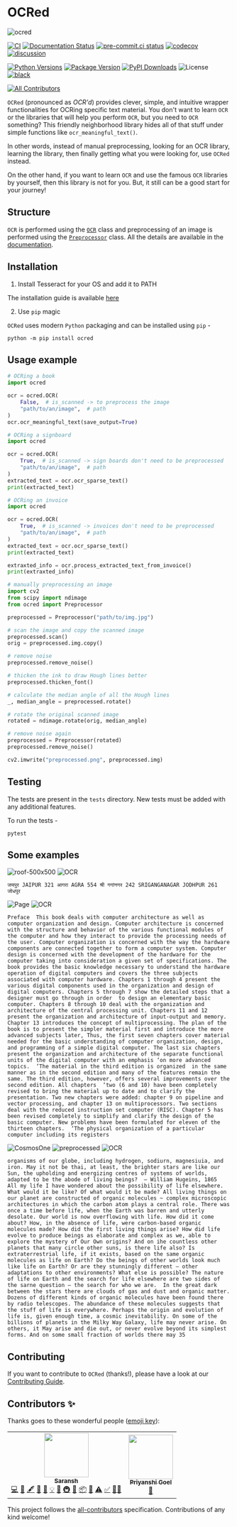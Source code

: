 # OCRed

![ocred](https://user-images.githubusercontent.com/74055102/190708403-0e29eca6-eb55-40f5-9c8b-787284f90f54.png)

[![CI](https://github.com/Saransh-cpp/OCRed/actions/workflows/ci.yml/badge.svg)](https://github.com/Saransh-cpp/OCRed/actions/workflows/ci.yml)
[![Documentation Status](https://readthedocs.org/projects/ocred/badge/?version=latest)](https://ocred.readthedocs.io/en/latest/?badge=latest)
[![pre-commit.ci status](https://results.pre-commit.ci/badge/github/Saransh-cpp/OCRed/main.svg)](https://results.pre-commit.ci/latest/github/Saransh-cpp/OCRed/main)
[![codecov](https://codecov.io/gh/Saransh-cpp/OCRed/branch/main/graph/badge.svg?token=L6ObHKhaZ7)](https://codecov.io/gh/Saransh-cpp/OCRed)
[![discussion](https://img.shields.io/static/v1?label=Discussions&message=Ask&color=blue&logo=github)](https://github.com/Saransh-cpp/OCRed/discussions)

[![Python Versions](https://img.shields.io/pypi/pyversions/ocred)](https://pypi.org/project/ocred/)
[![Package Version](https://badge.fury.io/py/ocred.svg)](https://pypi.org/project/ocred/)
[![PyPI Downloads](https://pepy.tech/badge/ocred)](https://pepy.tech/project/ocred)
![License](https://img.shields.io/github/license/Saransh-cpp/OCRed?color=blue)
[![black](https://img.shields.io/badge/code%20style-black-000000.svg)](https://github.com/psf/black)

<!-- ALL-CONTRIBUTORS-BADGE:START - Do not remove or modify this section -->
<!-- prettier-ignore-start -->
<!-- markdownlint-disable -->
[![All Contributors](https://img.shields.io/badge/all_contributors-2-orange.svg?style=flat-square)](#contributors-)
<!-- markdownlint-restore -->
<!-- prettier-ignore-end -->

<!-- ALL-CONTRIBUTORS-BADGE:END -->

`OCRed` (pronounced as _OCR'd_) provides clever, simple, and intuitive wrapper functionalities for OCRing specific text material. You don't want to learn `OCR` or the libraries that will help you perform `OCR`, but you need to `OCR` something? This friendly neighborhood library hides all of that stuff under simple functions like `ocr_meaningful_text()`.

In other words, instead of manual preprocessing, looking for an OCR library, learning the library, then finally getting what you were looking for, use `OCRed` instead.

On the other hand, if you want to learn `OCR` and use the famous `OCR` libraries by yourself, then this library is not for you. But, it still can be a good start for your journey!

## Structure

`OCR` is performed using the [`OCR`](https://github.com/Saransh-cpp/OCRed/blob/main/ocred/ocr.py) class and preprocessing of an image is performed using the [`Preprocessor`](https://github.com/Saransh-cpp/OCRed/blob/main/ocred/preprocessing.py) class. All the details are available in the [documentation](https://ocred.readthedocs.io/en/latest/).

## Installation

1. Install Tesseract for your OS and add it to PATH

The installation guide is available [here](https://tesseract-ocr.github.io/tessdoc/Installation.html)

2. Use `pip` magic

`OCRed` uses modern `Python` packaging and can be installed using `pip` -

```
python -m pip install ocred
```

## Usage example

```py
# OCRing a book
import ocred

ocr = ocred.OCR(
    False,  # is_scanned -> to preprocess the image
    "path/to/an/image",  # path
)
ocr.ocr_meaningful_text(save_output=True)
```

```py
# OCRing a signboard
import ocred

ocr = ocred.OCR(
    True,  # is_scanned -> sign boards don't need to be preprocessed
    "path/to/an/image",  # path
)
extracted_text = ocr.ocr_sparse_text()
print(extracted_text)
```

```py
# OCRing an invoice
import ocred

ocr = ocred.OCR(
    True,  # is_scanned -> invoices don't need to be preprocessed
    "path/to/an/image",  # path
)
extracted_text = ocr.ocr_sparse_text()
print(extracted_text)

extraxted_info = ocr.process_extracted_text_from_invoice()
print(extraxted_info)
```

```py
# manually preprocessing an image
import cv2
from scipy import ndimage
from ocred import Preprocessor

preprocessed = Preprocessor("path/to/img.jpg")

# scan the image and copy the scanned image
preprocessed.scan()
orig = preprocessed.img.copy()

# remove noise
preprocessed.remove_noise()

# thicken the ink to draw Hough lines better
preprocessed.thicken_font()

# calculate the median angle of all the Hough lines
_, median_angle = preprocessed.rotate()

# rotate the original scanned image
rotated = ndimage.rotate(orig, median_angle)

# remove noise again
preprocessed = Preprocessor(rotated)
preprocessed.remove_noise()

cv2.imwrite("preprocessed.png", preprocessed.img)
```

## Testing

The tests are present in the `tests` directory. New tests must be added with any additional features.

To run the tests -

```
pytest
```

## Some examples

![roof-500x500](https://user-images.githubusercontent.com/74055102/135721441-7516bbf1-da6f-498b-a30b-d381c66b187e.jpg)
![OCR](https://user-images.githubusercontent.com/74055102/135721446-5ea2e3f9-7cab-41f9-a1b0-52ff6707b0c2.png)

```
जयपुर JAIPUR 321 आगरा AGRA 554 श्री गगांनगर 242 SRIGANGANAGAR JODHPUR 261 जोधपुर
```

![Page](https://user-images.githubusercontent.com/74055102/133644506-3dcf08fc-36f9-404a-b1b7-65117a3f9869.png)
![OCR](https://user-images.githubusercontent.com/74055102/133644598-89551323-df51-45cc-8210-871b2c4dd756.png)

```
Preface  This book deals with computer architecture as well as computer organization and design. Computer architecture is concerned with the structure and behavior of the various functional modules of the computer and how they interact to provide the processing needs of the user. Computer organization is concerned with the way the hardware components are connected together to form a computer system. Computer design is concerned with the development of the hardware for the computer taking into consideration a given set of specifications. The book provides the basic knowledge necessary to understand the hardware operation of digital computers and covers the three subjects associated with computer hardware. Chapters 1 through 4 present the various digital components used in the organization and design of digital computers. Chapters 5 through 7 show the detailed steps that a designer must go through in order  to design an elementary basic computer. Chapters 8 through 10 deal with the organization and architecture of the central processing unit. Chapters 11 and 12 present the organization and architecture of input-output and memory. Chapter 13 introduces the concept of multiprocessing. The plan of the book is to present the simpler material first and introduce the more advanced subjects later, Thus, the first seven chapters cover material needed for the basic understanding of computer organization, design, and programming of a simple digital computer. The last six chapters present the organization and architecture of the separate functional units of the digital computer with an emphasis ‘on more advanced topics.  ‘The material in the third edition is organized  in the same manner as in the second edition and many of the features remain the same. The third edition, however, offers several improvements over the second edition. All chapters  ‘two (6 and 10) have been completely revised to bring the material up to date and to clarify the presentation. Two new chapters were added: chapter 9 on pipeline and vector processing, and chapter 13 on multiprocessors. Two sections deal with the reduced instruction set computer (RISC). Chapter 5 has been revised completely to simplify and clarify the design of the basic computer. New problems have been formulated for eleven of the thirteen chapters.  ‘The physical organization of a particular computer including its registers
```

![CosmosOne](https://user-images.githubusercontent.com/74055102/133640550-eba241af-db0a-46e3-9b24-b4219dd74cfd.jpg)
![preprocessed](https://user-images.githubusercontent.com/74055102/136529402-eb42d8fa-d987-4b09-bb36-8d5a477ed391.png)
![OCR](https://user-images.githubusercontent.com/74055102/136529362-9c82a1f2-ffde-4edc-a154-0692a3b219a8.png)

```
organisms of our globe, including hydrogen, sodiurn, magnesiuia, and iron. May it not be thai, at least, the brighter stars are like our Sun, the upholding and energizing centres of systems of worlds, adapted to be the abode of living beings?  — William Hugeins, 1865  All my life I have wondered about the possibility of life elsewhere. What would it be like? Of what would it be made? All living things on our planet are constructed of organic molecules ~ complex microscopic architectures in which the carbon atom plays a central role. There was once a time before life, when the Earth was barren and utterly desolate. Our world is now overflowing with life. How did it come about? How, in the absence of life, were carbon-based organic molecules made? How did the first living things arise? How did life evolve to produce beings as elaborate and complex as we, able to explore the mystery of Our Own origins? And on ihe countless other planets that many circle other suns, is there life also? Is extraterrestrial life, if it exists, based on the same organic molecules as life on Earth? Do the beings of other worlds look much like life on Earth? Or are they stunningly different — other adaptations to other environments? What else is possible? The nature of life on Earth and the search for life elsewhere are two sides of the sarne question — the search for who we are.  In the great dark between the stars there are clouds of gas and dust and organic matter. Dozens of different kinds of organic molecules have been found there by radio telescopes. The abundance of these molecules suggests that the stuff of life is everywhere. Perhaps the origin and evolution of life is, given enough time, a cosmic inevitability. On some of the billions of planets in the Milky Way Galaxy, life may never arise. On others, it May arise and die out, or never evolve beyond its simplest forms. And on some small fraction of worlds there may 35
```

## Contributing

If you want to contribute to `OCRed` (thanks!), please have a look at our [Contributing Guide](https://github.com/Saransh-cpp/OCRed/blob/main/CONTRIBUTING.md).

## Contributors ✨

Thanks goes to these wonderful people ([emoji key](https://allcontributors.org/docs/en/emoji-key)):

<!-- ALL-CONTRIBUTORS-LIST:START - Do not remove or modify this section -->
<!-- prettier-ignore-start -->
<!-- markdownlint-disable -->
<table>
  <tr>
    <td align="center"><a href="https://saransh-cpp.github.io/"><img src="https://avatars.githubusercontent.com/u/74055102?v=4?s=100" width="100px;" alt=""/><br /><sub><b>Saransh</b></sub></a><br /><a href="https://github.com/Saransh-cpp/OCRed/commits?author=Saransh-cpp" title="Code">💻</a> <a href="https://github.com/Saransh-cpp/OCRed/issues?q=author%3ASaransh-cpp" title="Bug reports">🐛</a> <a href="#content-Saransh-cpp" title="Content">🖋</a> <a href="https://github.com/Saransh-cpp/OCRed/commits?author=Saransh-cpp" title="Documentation">📖</a> <a href="#design-Saransh-cpp" title="Design">🎨</a> <a href="#example-Saransh-cpp" title="Examples">💡</a> <a href="#ideas-Saransh-cpp" title="Ideas, Planning, & Feedback">🤔</a> <a href="#infra-Saransh-cpp" title="Infrastructure (Hosting, Build-Tools, etc)">🚇</a> <a href="#maintenance-Saransh-cpp" title="Maintenance">🚧</a> <a href="#platform-Saransh-cpp" title="Packaging/porting to new platform">📦</a> <a href="https://github.com/Saransh-cpp/OCRed/pulls?q=is%3Apr+reviewed-by%3ASaransh-cpp" title="Reviewed Pull Requests">👀</a> <a href="https://github.com/Saransh-cpp/OCRed/commits?author=Saransh-cpp" title="Tests">⚠️</a> <a href="#tutorial-Saransh-cpp" title="Tutorials">✅</a> <a href="#mentoring-Saransh-cpp" title="Mentoring">🧑‍🏫</a></td>
    <td align="center"><a href="https://github.com/priyanshi-git"><img src="https://avatars.githubusercontent.com/u/82112540?v=4?s=100" width="100px;" alt=""/><br /><sub><b>Priyanshi Goel</b></sub></a><br /><a href="https://github.com/Saransh-cpp/OCRed/issues?q=author%3Apriyanshi-git" title="Bug reports">🐛</a></td>
  </tr>
</table>

<!-- markdownlint-restore -->
<!-- prettier-ignore-end -->

<!-- ALL-CONTRIBUTORS-LIST:END -->

This project follows the [all-contributors](https://github.com/all-contributors/all-contributors) specification. Contributions of any kind welcome!
